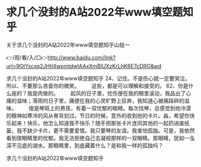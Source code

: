 # 求几个没封的A站2022年www填空题知乎
关于求几个没封的A站2022年www填空题知乎山娃一

👉/观/看/入/口👉http://www.baidu.com/link?url=9GtYscxq2JHtl4wpmtdwIAAxXmBlUXzKrLhK6E7cDRO&wd

求几个没封的A站2022年www填空题知乎	24、记住。不是伤心就一定要哭泣。所以、不要那么吝啬你的微笑。
　　这些，都是可以理解和接受的。
62、你是什么座的？我是肉做的。
　　起风的日子里，忧伤便在我的眼里滚动，我品出了心痛的滋味；落雨的日子里，痛便在我的心灵旷野上狂奔，我知道心被痛踩碎的滋味。
　　俊是琴班上的男孩，有着一双忧郁的眼睛。每次找琴，总感觉到他冷漠的眼神如寒冷的风从脊背划过。节日的时候，意外的收到他的卡片。淼，希望你快乐起来！快乐，他怎么知道我不快乐？随手把那张卡片连同其他的一起扔进废纸篓，我不缺少卡片，更不需要爱情。我只要琴的友谊。我害怕孤独。可是，我依然看到俊眼睛里的忧郁。我无法拒绝自己去凝视那样的一双眼睛。那眼睛，犹如一泓深不见底的湖水。那眼睛里，到底藏着什么？是和我一样的孤独吗？

求几个没封的A站2022年www填空题知乎
